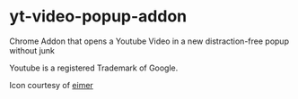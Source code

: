 yt-video-popup-addon
====================

Chrome Addon that opens a Youtube Video in a new distraction-free popup without junk


Youtube is a registered Trademark of Google.

Icon courtesy of [eimer](http://www.zomax.net)
